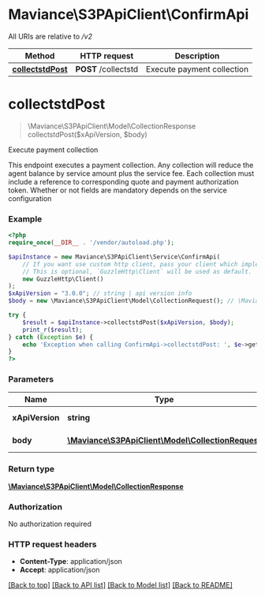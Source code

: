 # Maviance\S3PApiClient\ConfirmApi

All URIs are relative to */v2*

Method | HTTP request | Description
------------- | ------------- | -------------
[**collectstdPost**](ConfirmApi.md#collectstdpost) | **POST** /collectstd | Execute payment collection

# **collectstdPost**
> \Maviance\S3PApiClient\Model\CollectionResponse collectstdPost($xApiVersion, $body)

Execute payment collection

This endpoint executes a payment collection. Any collection will reduce the agent balance by service amount plus the service fee. Each collection must include a reference to corresponding quote and payment authorization token. Whether or not fields are mandatory depends on the service configuration

### Example
```php
<?php
require_once(__DIR__ . '/vendor/autoload.php');

$apiInstance = new Maviance\S3PApiClient\Service\ConfirmApi(
    // If you want use custom http client, pass your client which implements `GuzzleHttp\ClientInterface`.
    // This is optional, `GuzzleHttp\Client` will be used as default.
    new GuzzleHttp\Client()
);
$xApiVersion = "3.0.0"; // string | api version info
$body = new \Maviance\S3PApiClient\Model\CollectionRequest(); // \Maviance\S3PApiClient\Model\CollectionRequest | Collection Request

try {
    $result = $apiInstance->collectstdPost($xApiVersion, $body);
    print_r($result);
} catch (Exception $e) {
    echo 'Exception when calling ConfirmApi->collectstdPost: ', $e->getMessage(), PHP_EOL;
}
?>
```

### Parameters

Name | Type | Description  | Notes
------------- | ------------- | ------------- | -------------
 **xApiVersion** | **string**| api version info | [default to 3.0.0]
 **body** | [**\Maviance\S3PApiClient\Model\CollectionRequest**](../Model/CollectionRequest.md)| Collection Request | [optional]

### Return type

[**\Maviance\S3PApiClient\Model\CollectionResponse**](../Model/CollectionResponse.md)

### Authorization

No authorization required

### HTTP request headers

 - **Content-Type**: application/json
 - **Accept**: application/json

[[Back to top]](#) [[Back to API list]](../../README.md#documentation-for-api-endpoints) [[Back to Model list]](../../README.md#documentation-for-models) [[Back to README]](../../README.md)

